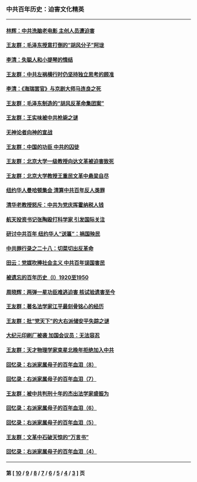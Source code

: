 ### 中共百年历史：迫害文化精英
---
#### [林辉：中共洗脑老电影 主创人员遭迫害](../../pages/nf1176111/n13699437.md?04300430) 
#### [王友群：毛泽东授意打倒的“胡风分子”阿垅](../../pages/nf1176111/n13592541.md?04300430) 
#### [李清：失聪人和小提琴的情结](../../pages/nf1176111/n13459280.md?04300430) 
#### [王友群：中共左祸横行时仍坚持独立思考的顾准](../../pages/nf1176111/n13444722.md?04300430) 
#### [李清：《海瑞罢官》与京剧大师马连良之死](../../pages/nf1176111/n13412316.md?04300430) 
#### [王友群：毛泽东制造的“胡风反革命集团案”](../../pages/nf1176111/n13324909.md?04300430) 
#### [王友群：王实味被中共枪毙之谜](../../pages/nf1176111/n13307502.md?04300430) 
#### [无神论者向神的宣战](../../pages/nf1176111/n13281535.md?04300430) 
#### [王友群：中国的功臣 中共的囚徒](../../pages/nf1176111/n13291790.md?04300430) 
#### [王友群：北京大学一级教授向达文革被迫害致死](../../pages/nf1176111/n13150966.md?04300430) 
#### [王友群：北京大学教授王重民文革中悬梁自尽](../../pages/nf1176111/n13084645.md?04300430) 
#### [纽约华人曼哈顿集会 清算中共百年反人类罪](../../pages/nf1176111/n13084157.md?04300430) 
#### [清华老教授怒斥：中共为党庆挥霍纳税人钱](../../pages/nf1176111/n13071430.md?04300430) 
#### [航天投资书记张陶殴打科学家 引发国际关注](../../pages/nf1176111/n13069132.md?04300430) 
#### [研讨中共百年 纽约华人“送匾”：祸国殃民](../../pages/nf1176111/n13057367.md?04300430) 
#### [中共罪行录之二十八：切菜切出反革命](../../pages/nf1176111/n13030600.md?04300430) 
#### [田云：党媒吹捧社会主义 中共百年误国害民](../../pages/nf1176111/n13006682.md?04300430) 
#### [被遗忘的百年历史（I）1920至1950](../../pages/nf1176111/n12986411.md?04300430) 
#### [周晓辉：两弹一星功臣难逃迫害 核试验遗害至今](../../pages/nf1176111/n12974997.md?04300430) 
#### [王友群：著名法学家江平最刻骨铭心的经历](../../pages/nf1176111/n12970787.md?04300430) 
#### [王友群：批“党天下”的大右派储安平失踪之谜](../../pages/nf1176111/n12954229.md?04300430) 
#### [大纪元印刷厂被袭 加国会议员：无法容忍](../../pages/nf1176111/n12883028.md?04300430) 
#### [王友群：天才物理学家束星北晚年拒绝加入中共](../../pages/nf1176111/n12792913.md?04300430) 
#### [回忆录：右派家属母子的百年血泪（8）](../../pages/nf1176111/n12706196.md?04300430) 
#### [回忆录：右派家属母子的百年血泪（7）](../../pages/nf1176111/n12706191.md?04300430) 
#### [王友群：被中共判刑十年的杰出法学家盛振为](../../pages/nf1176111/n12706141.md?04300430) 
#### [回忆录：右派家属母子的百年血泪（6）](../../pages/nf1176111/n12698863.md?04300430) 
#### [回忆录：右派家属母子的百年血泪（5）](../../pages/nf1176111/n12692515.md?04300430) 
#### [王友群：文革中石破天惊的“万言书”](../../pages/nf1176111/n12690994.md?04300430) 
#### [回忆录：右派家属母子的百年血泪（4）](../../pages/nf1176111/n12686410.md?04300430) 

---
#### 第 [ [10](./10.md?04300430) / [9](./9.md?04300430) / [8](./8.md?04300430) / [7](./7.md?04300430) / [6](./6.md?04300430) / [5](./5.md?04300430) / [4](./4.md?04300430) / [3](./3.md?04300430) ] 页
